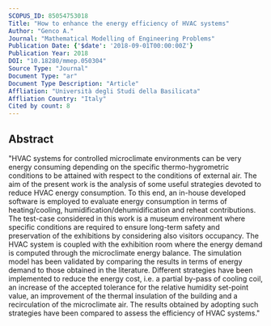 ```yaml
---
SCOPUS_ID: 85054753018
Title: "How to enhance the energy efficiency of HVAC systems"
Author: "Genco A."
Journal: "Mathematical Modelling of Engineering Problems"
Publication Date: {'$date': '2018-09-01T00:00:00Z'}
Publication Year: 2018
DOI: "10.18280/mmep.050304"
Source Type: "Journal"
Document Type: "ar"
Document Type Description: "Article"
Affliation: "Università degli Studi della Basilicata"
Affliation Country: "Italy"
Cited by count: 8
---
```


## Abstract
"HVAC systems for controlled microclimate environments can be very energy consuming depending on the specific thermo-hygrometric conditions to be attained with respect to the conditions of external air. The aim of the present work is the analysis of some useful strategies devoted to reduce HVAC energy consumption. To this end, an in-house developed software is employed to evaluate energy consumption in terms of heating/cooling, humidification/dehumidification and reheat contributions. The test-case considered in this work is a museum environment where specific conditions are required to ensure long-term safety and preservation of the exhibitions by considering also visitors occupancy. The HVAC system is coupled with the exhibition room where the energy demand is computed through the microclimate energy balance. The simulation model has been validated by comparing the results in terms of energy demand to those obtained in the literature. Different strategies have been implemented to reduce the energy cost, i.e. a partial by-pass of cooling coil, an increase of the accepted tolerance for the relative humidity set-point value, an improvement of the thermal insulation of the building and a recirculation of the microclimate air. The results obtained by adopting such strategies have been compared to assess the efficiency of HVAC systems."
